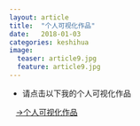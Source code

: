 ```yaml
---
layout: article
title:  "个人可视化作品"
date:   2018-01-03
categories: keshihua 
image:
  teaser: article9.jpg
  feature: article9.jpg
---
```


 + 请点击以下我的个人可视化作品
 
                             [→个人可视化作品]( https://a917464280.github.io/infovis/keshihua/index.html)
